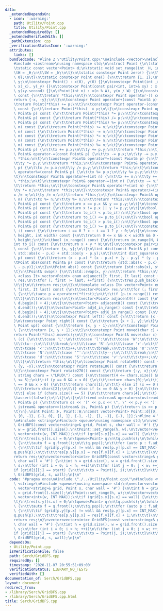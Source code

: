 ```yaml
---
data:
  _extendedDependsOn:
  - icon: ':warning:'
    path: Utility/Point.cpp
    title: Utility/Point.cpp
  _extendedRequiredBy: []
  _extendedVerifiedWith: []
  _pathExtension: cpp
  _verificationStatusIcon: ':warning:'
  attributes:
    links: []
  bundledCode: "#line 2 \"Utility/Point.cpp\"\n#include <vector>\n#include <utility>\n\
    #include <iostream>\nusing namespace std;\n\nstruct Point {\n\tstatic int H, W;\n\
    \tstatic const vector<Point> d;\n\tstatic void set_range(int _H, int _W) {\n\t\
    \tH = _H;\n\t\tW = _W;\n\t}\n\tstatic constexpr Point zero() {\n\t\treturn {0,\
    \ 0};\n\t}\n\tstatic constexpr Point one() {\n\t\treturn {1, 1};\n\t}\n\tint x,\
    \ y;\n\tconstexpr Point() : x(0), y(0) {}\n\tconstexpr Point(int _x, int _y) :\
    \ x(_x), y(_y) {}\n\tconstexpr Point(const pair<int, int>& xy) : x(xy.first),\
    \ y(xy.second) {}\n\tPoint(int n) : x(n % W), y(n / W) {}\n\tconstexpr Point operator+()\
    \ const {\n\t\treturn *this;\n\t}\n\tconstexpr Point operator-() const {\n\t\t\
    return {-x, -y};\n\t}\n\tconstexpr Point operator+(const Point& p) const {\n\t\
    \treturn Point(*this) += p;\n\t}\n\tconstexpr Point operator-(const Point& p)\
    \ const {\n\t\treturn Point(*this) -= p;\n\t}\n\tconstexpr Point operator*(const\
    \ Point& p) const {\n\t\treturn Point(*this) *= p;\n\t}\n\tconstexpr Point operator/(const\
    \ Point& p) const {\n\t\treturn Point(*this) /= p;\n\t}\n\tconstexpr Point operator%(const\
    \ Point& p) const {\n\t\treturn Point(*this) %= p;\n\t}\n\tconstexpr Point operator+(int\
    \ n) const {\n\t\treturn Point(*this) += n;\n\t}\n\tconstexpr Point operator-(int\
    \ n) const {\n\t\treturn Point(*this) -= n;\n\t}\n\tconstexpr Point operator*(int\
    \ n) const {\n\t\treturn Point(*this) *= n;\n\t}\n\tconstexpr Point operator/(int\
    \ n) const {\n\t\treturn Point(*this) /= n;\n\t}\n\tconstexpr Point operator%(int\
    \ n) const {\n\t\treturn Point(*this) %= n;\n\t}\n\tconstexpr Point& operator+=(const\
    \ Point& p) {\n\t\tx += p.x;\n\t\ty += p.y;\n\t\treturn *this;\n\t}\n\tconstexpr\
    \ Point& operator-=(const Point& p) {\n\t\tx -= p.x;\n\t\ty -= p.y;\n\t\treturn\
    \ *this;\n\t}\n\tconstexpr Point& operator*=(const Point& p) {\n\t\tx *= p.x;\n\
    \t\ty *= p.y;\n\t\treturn *this;\n\t}\n\tconstexpr Point& operator/=(const Point&\
    \ p) {\n\t\tx /= p.x;\n\t\ty /= p.y;\n\t\treturn *this;\n\t}\n\tconstexpr Point&\
    \ operator%=(const Point& p) {\n\t\tx %= p.x;\n\t\ty %= p.y;\n\t\treturn *this;\n\
    \t}\n\tconstexpr Point& operator+=(int n) {\n\t\tx += n;\n\t\ty += n;\n\t\treturn\
    \ *this;\n\t}\n\tconstexpr Point& operator-=(int n) {\n\t\tx -= n;\n\t\ty -= n;\n\
    \t\treturn *this;\n\t}\n\tconstexpr Point& operator*=(int n) {\n\t\tx *= n;\n\t\
    \ty *= n;\n\t\treturn *this;\n\t}\n\tconstexpr Point& operator/=(int n) {\n\t\t\
    x /= n;\n\t\ty /= n;\n\t\treturn *this;\n\t}\n\tconstexpr Point& operator%=(int\
    \ n) {\n\t\tx %= n;\n\t\ty %= n;\n\t\treturn *this;\n\t}\n\tconstexpr bool operator==(const\
    \ Point& p) const {\n\t\treturn x == p.x && y == p.y;\n\t}\n\tconstexpr bool operator!=(const\
    \ Point& p) const {\n\t\treturn x != p.x || y != p.y;\n\t}\n\tbool operator<(const\
    \ Point& p) const {\n\t\treturn to_i() < p.to_i();\n\t}\n\tbool operator<=(const\
    \ Point& p) const {\n\t\treturn to_i() <= p.to_i();\n\t}\n\tbool operator>(const\
    \ Point& p) const {\n\t\treturn to_i() > p.to_i();\n\t}\n\tbool operator>=(const\
    \ Point& p) const {\n\t\treturn to_i() >= p.to_i();\n\t}\n\tconstexpr int operator[](int\
    \ i) const {\n\t\treturn i == 0 ? x : i == 1 ? y : 0;\n\t}\n\tconstexpr bool in_range(int\
    \ height, int width) const {\n\t\treturn 0 <= x && x < width && 0 <= y && y <\
    \ height;\n\t}\n\tbool in_range() const {\n\t\treturn in_range(H, W);\n\t}\n\t\
    int to_i() const {\n\t\treturn x + y * W;\n\t}\n\tconstexpr pair<int, int> to_pair()\
    \ const {\n\t\treturn {x, y};\n\t}\n\tint dist(const Point& p) const {\n\t\treturn\
    \ std::abs(x - p.x) + std::abs(y - p.y);\n\t}\n\tint dist_square(const Point&\
    \ p) const {\n\t\treturn (x - p.x) * (x - p.x) + (y - p.y) * (y - p.y);\n\t}\n\
    \tPoint abs(const Point& p) const {\n\t\treturn {std::abs(x - p.x), std::abs(y\
    \ - p.y)};\n\t}\n\tPoint abs() const {\n\t\treturn {std::abs(x), std::abs(y)};\n\
    \t}\n\tPoint& swap() {\n\t\tstd::swap(x, y);\n\t\treturn *this;\n\t}\n\n\ttemplate\
    \ <class It> vector<Point> enum_adjanect(It first, It last) const {\n\t\tvector<Point>\
    \ res;\n\t\tfor (; first != last; ++first) {\n\t\t\tres.push_back(operator+(*first));\n\
    \t\t}\n\t\treturn res;\n\t}\n\ttemplate <class It> vector<Point> enum_adj_in_range(It\
    \ first, It last) const {\n\t\tvector<Point> res;\n\t\tfor (; first != last; ++first)\
    \ {\n\t\t\tauto p = operator+(*first);\n\t\t\tif (p.in_range()) res.push_back(p);\n\
    \t\t}\n\t\treturn res;\n\t}\n\tvector<Point> adjacent4() const {\n\t\treturn enum_adjanect(d.begin(),\
    \ d.begin() + 4);\n\t}\n\tvector<Point> adjacent8() const {\n\t\treturn enum_adjanect(d.begin(),\
    \ d.end());\n\t}\n\tvector<Point> adj4_in_range() const {\n\t\treturn enum_adj_in_range(d.begin(),\
    \ d.begin() + 4);\n\t}\n\tvector<Point> adj8_in_range() const {\n\t\treturn enum_adj_in_range(d.begin(),\
    \ d.end());\n\t}\n\tconstexpr Point left() const {\n\t\treturn {x - 1, y};\n\t\
    }\n\tconstexpr Point right() const {\n\t\treturn {x + 1, y};\n\t}\n\tconstexpr\
    \ Point up() const {\n\t\treturn {x, y - 1};\n\t}\n\tconstexpr Point down() const\
    \ {\n\t\treturn {x, y + 1};\n\t}\n\tconstexpr Point moved(char c) const {\n\t\t\
    return Point(*this).move(c);\n\t}\n\tconstexpr Point& move(char c) {\n\t\tswitch\
    \ (c) {\n\t\t\tcase 'L':\n\t\t\tcase 'l':\n\t\t\tcase 'W':\n\t\t\tcase '>':\n\t\
    \t\t\tx--;\n\t\t\t\tbreak;\n\t\t\tcase 'R':\n\t\t\tcase 'r':\n\t\t\tcase 'E':\n\
    \t\t\tcase '<':\n\t\t\t\tx++;\n\t\t\t\tbreak;\n\t\t\tcase 'U':\n\t\t\tcase 'u':\n\
    \t\t\tcase 'N':\n\t\t\tcase '^':\n\t\t\t\ty--;\n\t\t\t\tbreak;\n\t\t\tcase 'D':\n\
    \t\t\tcase 'd':\n\t\t\tcase 'S':\n\t\t\tcase 'v':\n\t\t\t\ty++;\n\t\t\t\tbreak;\n\
    \t\t}\n\t\treturn *this;\n\t}\n\tconstexpr Point rotate90() const {\n\t\treturn\
    \ {y, -x};\n\t}\n\tconstexpr Point rotate180() const {\n\t\treturn {-x, -y};\n\
    \t}\n\tconstexpr Point rotate270() const {\n\t\treturn {-y, x};\n\t}\n\tchar to_direction_char(const\
    \ string chars = \"LRUD\") const {\n\t\tassert(4 <= chars.size() && chars.size()\
    \ <= 5);\n\t\tif (y == 0 && x < 0) {\n\t\t\treturn chars[0];\n\t\t} else if (y\
    \ == 0 && x > 0) {\n\t\t\treturn chars[1];\n\t\t} else if (x == 0 && y < 0) {\n\
    \t\t\treturn chars[2];\n\t\t} else if (x == 0 && y > 0) {\n\t\t\treturn chars[3];\n\
    \t\t} else if (chars.size() == 5) {\n\t\t\treturn chars[4];\n\t\t} else {\n\t\t\
    \tassert(false);\n\t\t}\n\t}\n\tfriend ostream& operator<<(ostream& os, const\
    \ Point& p) {\n\t\treturn os << '(' << p.x << \", \" << p.y << ')';\n\t}\n\tfriend\
    \ istream& operator>>(istream& is, Point& p) {\n\t\treturn is >> p.y >> p.x;\n\
    \t}\n};\nint Point::H, Point::W;\nconst vector<Point> Point::d{{0, 1}, {1, 0},\
    \ {0, -1}, {-1, 0}, {1, 1}, {-1, -1}, {1, -1}, {-1, 1}};\n#line 4 \"Serch/GridBFS.cpp\"\
    \n#include <string>\n#include <queue>\nusing namespace std;\n\nvector<vector<int>>\
    \ GridBFS(const vector<string>& grid, Point s, char wall = '#') {\n\tint h = grid.size(),\
    \ w = grid.front().size();\n\tPoint::set_range(h, w);\n\tvector<vector<int>> res(h,\
    \ vector<int>(w, INT_MAX));\n\tif (grid[s.y][s.x] == wall) {\n\t\treturn res;\n\
    \t}\n\tres[s.y][s.x] = 0;\n\tqueue<Point> q;\n\tq.push(s);\n\twhile (!q.empty())\
    \ {\n\t\tauto f = q.front();\n\t\tq.pop();\n\t\tfor (auto p : f.adj4_in_range())\
    \ {\n\t\t\tif (grid[p.y][p.x] != wall && res[p.y][p.x] == INT_MAX) {\n\t\t\t\t\
    q.push(p);\n\t\t\t\tres[p.y][p.x] = res[f.y][f.x] + 1;\n\t\t\t}\n\t\t}\n\t}\n\t\
    return res;\n}\nvector<vector<int>> GridBFS(const vector<string>& grid, char start,\
    \ char wall = '#') {\n\tint h = grid.size(), w = grid.front().size();\n\tPoint\
    \ s;\n\tfor (int i = 0; i < h; ++i)\n\t\tfor (int j = 0; j < w; ++j) {\n\t\t\t\
    if (grid[i][j] == start) {\n\t\t\t\ts = Point(j, i);\n\t\t\t}\n\t\t}\n\treturn\
    \ GridBFS(grid, s, wall);\n}\n"
  code: "#pragma once\n#include \"./../Utility/Point.cpp\"\n#include <vector>\n#include\
    \ <string>\n#include <queue>\nusing namespace std;\n\nvector<vector<int>> GridBFS(const\
    \ vector<string>& grid, Point s, char wall = '#') {\n\tint h = grid.size(), w\
    \ = grid.front().size();\n\tPoint::set_range(h, w);\n\tvector<vector<int>> res(h,\
    \ vector<int>(w, INT_MAX));\n\tif (grid[s.y][s.x] == wall) {\n\t\treturn res;\n\
    \t}\n\tres[s.y][s.x] = 0;\n\tqueue<Point> q;\n\tq.push(s);\n\twhile (!q.empty())\
    \ {\n\t\tauto f = q.front();\n\t\tq.pop();\n\t\tfor (auto p : f.adj4_in_range())\
    \ {\n\t\t\tif (grid[p.y][p.x] != wall && res[p.y][p.x] == INT_MAX) {\n\t\t\t\t\
    q.push(p);\n\t\t\t\tres[p.y][p.x] = res[f.y][f.x] + 1;\n\t\t\t}\n\t\t}\n\t}\n\t\
    return res;\n}\nvector<vector<int>> GridBFS(const vector<string>& grid, char start,\
    \ char wall = '#') {\n\tint h = grid.size(), w = grid.front().size();\n\tPoint\
    \ s;\n\tfor (int i = 0; i < h; ++i)\n\t\tfor (int j = 0; j < w; ++j) {\n\t\t\t\
    if (grid[i][j] == start) {\n\t\t\t\ts = Point(j, i);\n\t\t\t}\n\t\t}\n\treturn\
    \ GridBFS(grid, s, wall);\n}\n"
  dependsOn:
  - Utility/Point.cpp
  isVerificationFile: false
  path: Serch/GridBFS.cpp
  requiredBy: []
  timestamp: '2020-11-07 20:55:51+09:00'
  verificationStatus: LIBRARY_NO_TESTS
  verifiedWith: []
documentation_of: Serch/GridBFS.cpp
layout: document
redirect_from:
- /library/Serch/GridBFS.cpp
- /library/Serch/GridBFS.cpp.html
title: Serch/GridBFS.cpp
---
```

